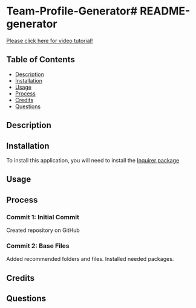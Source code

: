 # Team-Profile-Generator# README-generator

[Please click here for video tutorial!]()

## Table of Contents

* [Description](#description)
* [Installation](#installation)
* [Usage](#usage)
* [Process](#process)
* [Credits](#credits)
* [Questions](#questions)

## Description 

## Installation 

To install this application, you will need to install the [Inquirer package](https://www.npmjs.com/package/inquirer)

## Usage

## Process

### Commit 1: Initial Commit
Created repository on GitHub

### Commit 2: Base Files
Added recommended folders and files. Installed needed packages.

## Credits


## Questions
